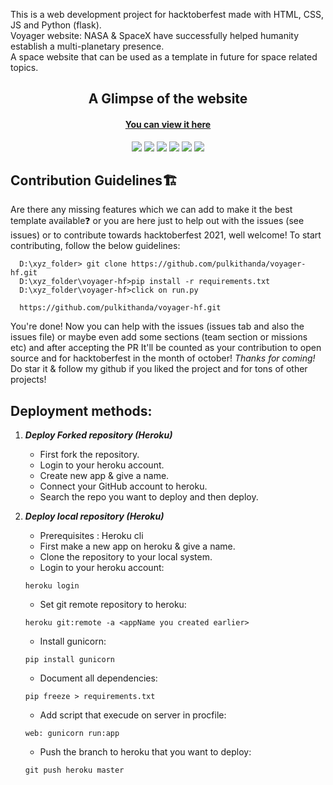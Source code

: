 This is a web development project for hacktoberfest made with HTML, CSS, JS and Python (flask).<br>
Voyager website: NASA & SpaceX have successfully helped humanity establish a multi-planetary presence.<br>
A space website that can be used as a template in future for space related topics.  

<h2 align="center">A Glimpse of the website</h2>
<h4 align="center" ><a href="voyager-website.herokuapp.com/"> You can view it here </a></h4>

<p align="center">
<img src="https://media.discordapp.net/attachments/789454958453063702/859719891333808128/unknown.png?width=250&height=150">
<img src="https://media.discordapp.net/attachments/789454958453063702/859719950490271764/unknown.png?width=250&height=150">
<img src="https://media.discordapp.net/attachments/789454958453063702/859720083684458496/unknown.png?width=250&height=150">
<img src="https://media.discordapp.net/attachments/789454958453063702/859720259303637072/unknown.png?width=250&height=150">
<img src="https://media.discordapp.net/attachments/789454958453063702/859720801649164318/unknown.png?width=250&height=150">
<img src="https://media.discordapp.net/attachments/789454958453063702/859720886897868810/unknown.png?width=250&height=150">
</p>

## Contribution Guidelines🏗

Are there any missing features which we can add to make it the best template available❓ or you are here just to help out with the issues (see issues) or to contribute towards hacktoberfest 2021, well welcome!
To start contributing, follow the below guidelines:

```
  D:\xyz_folder> git clone https://github.com/pulkithanda/voyager-hf.git
  D:\xyz_folder\voyager-hf>pip install -r requirements.txt
  D:\xyz_folder\voyager-hf>click on run.py
  
  https://github.com/pulkithanda/voyager-hf.git

```

You're done! Now you can help with the issues (issues tab and also the issues file) or maybe even add some sections (team section or missions etc) and after accepting the PR
It'll be counted as your contribution to open source and for hacktoberfest in the month of october! <i>Thanks for coming!</i> Do star it & follow my github if you liked the project and for tons of other projects!


## Deployment methods:

 1. ***Deploy Forked repository (Heroku)***
    * First fork the repository.
    * Login to your heroku account.
    * Create new app & give a name.
    * Connect your GitHub account to heroku.
    * Search the repo you want to deploy and then deploy.
    
 2. ***Deploy local repository (Heroku)***
    * Prerequisites : Heroku cli
    * First make a new app on heroku & give a name.
    * Clone the repository to your local system.
    * Login to your heroku account:
    
    ~~~
    heroku login 
    ~~~ 
    
    * Set git remote repository to heroku: 
 
    ~~~    
    heroku git:remote -a <appName you created earlier>
    ~~~
    
    * Install gunicorn:
    
    ~~~ 
    pip install gunicorn   
    ~~~
    
    * Document all dependencies:
    
    ~~~  
    pip freeze > requirements.txt  
    ~~~
    
    * Add script that execude on server in procfile:
    
    ~~~  
    web: gunicorn run:app    
    ~~~
    
    * Push the branch to heroku that you want to deploy:
    
    ~~~   
    git push heroku master  
    ~~~ 
    
    
    






